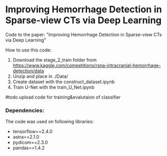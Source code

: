 # Improving Hemorrhage Detection in Sparse-view CTs via Deep Learning
Code to the paper: "Improving Hemorrhage Detection in Sparse-view CTs via Deep Learning" 

How to use this code:
1) Download the stage_2_train folder from https://www.kaggle.com/competitions/rsna-intracranial-hemorrhage-detection/data
2) Unzip and place in ./Data/
3) Create dataset with the construct_dataset.ipynb
4) Train U-Net with the train_U_Net.ipynb

#todo upload code for training&evalutaion of classifier

### Dependencies: 

The code was used on following libraries:

- tensorflow==2.4.0
- astra==2.1.0
- pydicom==2.3.0
- pandas==1.4.2
